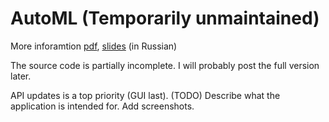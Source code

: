 # AutoML (Temporarily unmaintained)
More inforamtion [pdf](http://omega.sp.susu.ru/publications/bachelorthesis/2019_403_shchukinma.pdf), [slides](http://omega.sp.susu.ru/publications/bachelorthesis/2019_403_shchukinma_slides.pdf) (in Russian)

The source code is partially incomplete. I will probably post the full version later. 


API updates is a top priority (GUI last).
(TODO) Describe what the application is intended for. Add screenshots.
